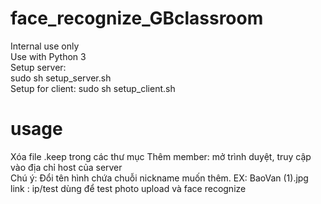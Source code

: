 # face_recognize_GBclassroom
Internal use only  
Use with Python 3  
Setup server:  
sudo sh setup_server.sh   
Setup for client:
sudo sh setup_client.sh  
# usage  
Xóa file .keep trong các thư mục
Thêm member: mở trình duyệt, truy cập vào địa chỉ host của server  
Chú ý: Đổi tên hình chứa chuỗi nickname muốn thêm. EX: BaoVan (1).jpg  
link : ip/test dùng để test photo upload và face recognize  

